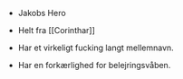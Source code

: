 - Jakobs Hero
- Helt fra [[Corinthar]]
- Har et virkeligt fucking langt mellemnavn.

- Har en forkærlighed for belejringsvåben.